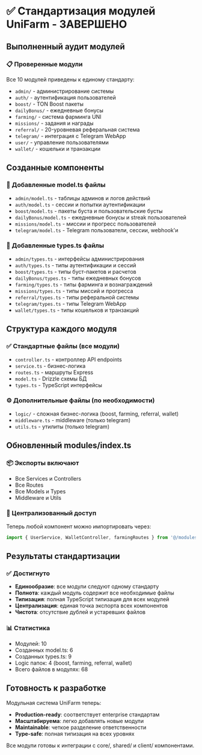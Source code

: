 # ✅ Стандартизация модулей UniFarm - ЗАВЕРШЕНО

## Выполненный аудит модулей

### 📋 Проверенные модули
Все 10 модулей приведены к единому стандарту:
- `admin/` - администрирование системы
- `auth/` - аутентификация пользователей  
- `boost/` - TON Boost пакеты
- `dailyBonus/` - ежедневные бонусы
- `farming/` - система фарминга UNI
- `missions/` - задания и награды
- `referral/` - 20-уровневая реферальная система
- `telegram/` - интеграция с Telegram WebApp
- `user/` - управление пользователями
- `wallet/` - кошельки и транзакции

## Созданные компоненты

### 🔧 Добавленные model.ts файлы
- `admin/model.ts` - таблицы админов и логов действий
- `auth/model.ts` - сессии и попытки аутентификации
- `boost/model.ts` - пакеты буста и пользовательские бусты
- `dailyBonus/model.ts` - ежедневные бонусы и streak пользователей
- `missions/model.ts` - миссии и прогресс пользователей
- `telegram/model.ts` - Telegram пользователи, сессии, webhook'и

### 📝 Добавленные types.ts файлы
- `admin/types.ts` - интерфейсы администрирования
- `auth/types.ts` - типы аутентификации и сессий
- `boost/types.ts` - типы буст-пакетов и расчетов
- `dailyBonus/types.ts` - типы ежедневных бонусов
- `farming/types.ts` - типы фарминга и вознаграждений
- `missions/types.ts` - типы миссий и прогресса
- `referral/types.ts` - типы реферальной системы
- `telegram/types.ts` - типы Telegram WebApp
- `wallet/types.ts` - типы кошельков и транзакций

## Структура каждого модуля

### ✅ Стандартные файлы (все модули)
- `controller.ts` - контроллер API endpoints
- `service.ts` - бизнес-логика
- `routes.ts` - маршруты Express
- `model.ts` - Drizzle схемы БД
- `types.ts` - TypeScript интерфейсы

### ⚙️ Дополнительные файлы (по необходимости)
- `logic/` - сложная бизнес-логика (boost, farming, referral, wallet)
- `middleware.ts` - middleware (только telegram)
- `utils.ts` - утилиты (только telegram)

## Обновленный modules/index.ts

### 📦 Экспорты включают
- Все Services и Controllers
- Все Routes
- Все Models и Types
- Middleware и Utils

### 🔗 Централизованный доступ
Теперь любой компонент можно импортировать через:
```typescript
import { UserService, WalletController, farmingRoutes } from '@/modules';
```

## Результаты стандартизации

### ✅ Достигнуто
- **Единообразие**: все модули следуют одному стандарту
- **Полнота**: каждый модуль содержит все необходимые файлы
- **Типизация**: полная TypeScript типизация для всех модулей
- **Централизация**: единая точка экспорта всех компонентов
- **Чистота**: отсутствие дублей и устаревших файлов

### 📊 Статистика
- Модулей: 10
- Созданных model.ts: 6
- Созданных types.ts: 9
- Logic папок: 4 (boost, farming, referral, wallet)
- Всего файлов в модулях: 68

## Готовность к разработке

Модульная система UniFarm теперь:
- **Production-ready**: соответствует enterprise стандартам
- **Масштабируема**: легко добавлять новые модули
- **Maintainable**: четкое разделение ответственности
- **Type-safe**: полная типизация на всех уровнях

Все модули готовы к интеграции с core/, shared/ и client/ компонентами.